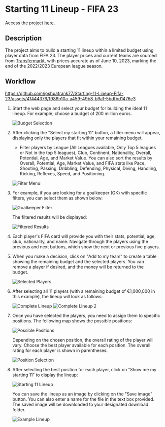 # Starting 11 Lineup - FIFA 23

Access the project [here]([https://pd-joshu-fifa23star-83f13da64bf1423bbe627824cf883b14.community.saturnenterprise.io/voila/render/Starting-11-Lineup-Fifa-23/Explore_the_Database_Fifa.ipynb](https://fifa-starting-11-2fe096aa23d5.herokuapp.com/)).

## Description

The project aims to build a starting 11 lineup within a limited budget using player data from FIFA 23. The player prices and current teams are sourced from [Transfermarkt](https://www.transfermarkt.com/), with prices accurate as of June 10, 2023, marking the end of the 2022/2023 European league season.

## Workflow



https://github.com/joshuafrank77/Starting-11-Lineup-Fifa-23/assets/41444376/f988b10a-a459-49b8-b9a1-5bdfbd1476e3



1. Start the web page and select your budget for building the ideal 11 lineup. For example, choose a budget of 200 million euros.

   ![Budget Selection](https://github.com/joshuafrank77/Starting-11-Lineup-Fifa-23/assets/41444376/f39f0311-0282-4cec-92d5-681bc85d8b6a)

2. After clicking the "Select my starting 11" button, a filter menu will appear, displaying only the players that fit within your remaining budget.

   - Filter players by League (All Leagues available, Only Top 5 leagues or Not in the top 5 leagues), Club, Continent, Nationality, Overall, Potential, Age, and Market Value. You can also sort the results by Overall, Potential, Age, Market Value, and FIFA stats like Pace, Shooting, Passing, Dribbling, Defending, Physical, Diving, Handling, Kicking, Reflexes, Speed, and Positioning.

   ![Filter Menu](https://github.com/joshuafrank77/Starting-11-Lineup-Fifa-23/assets/41444376/82833c62-0159-45a3-a624-86ff50d9892c)

3. For example, if you are looking for a goalkeeper (GK) with specific filters, you can select them as shown below:

   ![Goalkeeper Filter](https://github.com/joshuafrank77/Starting-11-Lineup-Fifa-23/assets/41444376/782184fa-48cb-4ece-b421-af9cddbf4473)

   The filtered results will be displayed:

   ![Filtered Results](https://github.com/joshuafrank77/Starting-11-Lineup-Fifa-23/assets/41444376/9ac60bfc-f665-4f33-a593-bf1148926ec9)

4. Each player's FIFA card will provide you with their stats, potential, age, club, nationality, and name. Navigate through the players using the previous and next buttons, which show the next or previous five players.

5. When you make a decision, click on "Add to my team" to create a table showing the remaining budget and the selected players. You can remove a player if desired, and the money will be returned to the budget.

   ![Selected Players](https://github.com/joshuafrank77/Starting-11-Lineup-Fifa-23/assets/41444376/cbd8586b-9792-4792-839a-96b94fec02d1)

6. After selecting all 11 players (with a remaining budget of €1,000,000 in this example), the lineup will look as follows:

   ![Complete Lineup](https://github.com/joshuafrank77/Starting-11-Lineup-Fifa-23/assets/41444376/f9fdc341-da5b-4ea2-a627-f62902205b60)
   ![Complete Lineup 2](https://github.com/joshuafrank77/Starting-11-Lineup-Fifa-23/assets/41444376/0bfa1861-7368-4360-bad2-73df2560eb56)

7. Once you have selected the players, you need to assign them to specific positions. The following map shows the possible positions:

   ![Possible Positions](https://github.com/joshuafrank77/Starting-11-Lineup-Fifa-23/assets/41444376/cd8a0c54-b9cd-497a-a910-04db2c5d759e)

   Depending on the chosen position, the overall rating of the player will vary. Choose the best player available for each position. The overall rating for each player is shown in parentheses.

   ![Position Selection](https://github.com/joshuafrank77/Starting-11-Lineup-Fifa-23/assets/41444376/d1c007f9-10a6-4e77-a88b-e08dd721c94c)

8. After selecting the best position for each player, click on "Show me my starting 11" to display the lineup:

   ![Starting 11 Lineup](https://github.com/joshuafrank77/Starting-11-Lineup-Fifa-23/assets/41444376/f2dde118-1658-407c-89fc-9a22508d12db)

   You can save the lineup as an image by clicking on the "Save image" button. You can also enter a name for the file in the text box provided. The saved image will be downloaded to your designated download folder.

   ![Example Lineup](https://github.com/joshuafrank77/Starting-11-Lineup-Fifa-23/assets/41444376/55709617-2ff3-4727-8666-e421dbe4b3a2)
